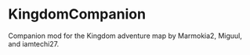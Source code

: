 KingdomCompanion
================

Companion mod for the Kingdom adventure map by Marmokia2, Miguul, and iamtechi27.

